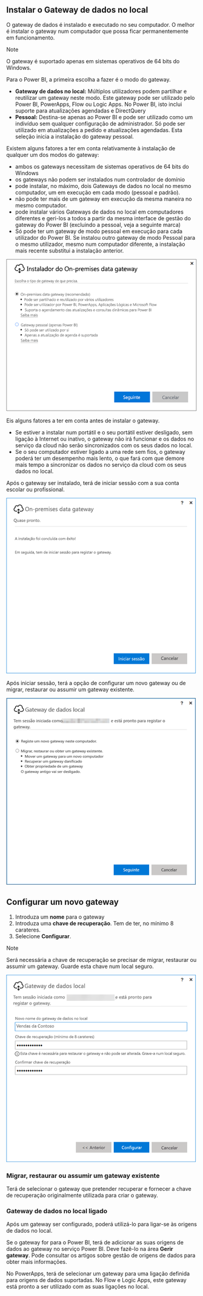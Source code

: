 ## <a name="install-the-on-premises-data-gateway"></a>Instalar o Gateway de dados no local
O gateway de dados é instalado e executado no seu computador. O melhor é instalar o gateway num computador que possa ficar permanentemente em funcionamento.

> [!NOTE]
> O gateway é suportado apenas em sistemas operativos de 64 bits do Windows.
> 
> 

Para o Power BI, a primeira escolha a fazer é o modo do gateway.

* **Gateway de dados no local:** Múltiplos utilizadores podem partilhar e reutilizar um gateway neste modo. Este gateway pode ser utilizado pelo Power BI, PowerApps, Flow ou Logic Apps. No Power BI, isto inclui suporte para atualizações agendadas e DirectQuery
* **Pessoal:** Destina-se apenas ao Power BI e pode ser utilizado como um indivíduo sem qualquer configuração de administrador. Só pode ser utilizado em atualizações a pedido e atualizações agendadas. Esta seleção inicia a instalação do gateway pessoal.

Existem alguns fatores a ter em conta relativamente à instalação de qualquer um dos modos do gateway:

* ambos os gateways necessitam de sistemas operativos de 64 bits do Windows
* os gateways não podem ser instalados num controlador de domínio
* pode instalar, no máximo, dois Gateways de dados no local no mesmo computador, um em execução em cada modo (pessoal e padrão). 
* não pode ter mais de um gateway em execução da mesma maneira no mesmo computador.
* pode instalar vários Gateways de dados no local em computadores diferentes e geri-los a todos a partir da mesma interface de gestão do gateway do Power BI (excluindo a pessoal, veja a seguinte marca)
* Só pode ter um gateway de modo pessoal em execução para cada utilizador do Power BI. Se instalou outro gateway de modo Pessoal para o mesmo utilizador, mesmo num computador diferente, a instalação mais recente substitui a instalação anterior.

![On-prem-data-gateway-install-powerbi](./media/gateway-onprem-install-include/on-prem-data-gateway-install-powerbi.png)

Eis alguns fatores a ter em conta antes de instalar o gateway.

* Se estiver a instalar num portátil e o seu portátil estiver desligado, sem ligação à Internet ou inativo, o gateway não irá funcionar e os dados no serviço da cloud não serão sincronizados com os seus dados no local.
* Se o seu computador estiver ligado a uma rede sem fios, o gateway poderá ter um desempenho mais lento, o que fará com que demore mais tempo a sincronizar os dados no serviço da cloud com os seus dados no local.

Após o gateway ser instalado, terá de iniciar sessão com a sua conta escolar ou profissional.

![On-prem-data-gateway-install-signin](./media/gateway-onprem-install-include/on-prem-data-gateway-install-signin.png)

Após iniciar sessão, terá a opção de configurar um novo gateway ou de migrar, restaurar ou assumir um gateway existente.

![On-prem-data-gateway-install-register-recovery](./media/gateway-onprem-install-include/on-prem-data-gateway-install-register-recovery.png)

## <a name="configure-a-new-gateway"></a>Configurar um novo gateway
1. Introduza um **nome** para o gateway
2. Introduza uma **chave de recuperação**. Tem de ter, no mínimo 8 carateres.
3. Selecione **Configurar**.

> [!NOTE]
> Será necessária a chave de recuperação se precisar de migrar, restaurar ou assumir um gateway. Guarde esta chave num local seguro.
> 
> 

![On-prem-data-gateway-install-recovery](./media/gateway-onprem-install-include/on-prem-data-gateway-install-recovery.png)

### <a name="migrate-restore-or-take-over-an-existing-gateway"></a>Migrar, restaurar ou assumir um gateway existente
Terá de selecionar o gateway que pretender recuperar e fornecer a chave de recuperação originalmente utilizada para criar o gateway.

### <a name="on-premises-data-gateway-connected"></a>Gateway de dados no local ligado
Após um gateway ser configurado, poderá utilizá-lo para ligar-se às origens de dados no local.

Se o gateway for para o Power BI, terá de adicionar as suas origens de dados ao gateway no serviço Power BI. Deve fazê-lo na área **Gerir gateway**. Pode consultar os artigos sobre gestão de origens de dados para obter mais informações.

No PowerApps, terá de selecionar um gateway para uma ligação definida para origens de dados suportadas. No Flow e Logic Apps, este gateway está pronto a ser utilizado com as suas ligações no local.

